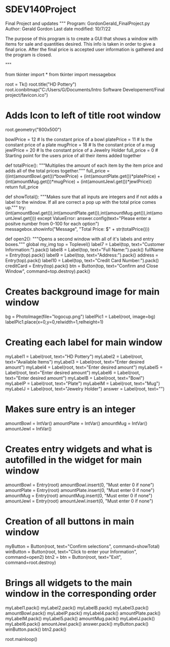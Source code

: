 # SDEV140Project
Final Project and updates 
"""
Program: GordonGerald_FinalProject.py
Author: Gerald Gordon
Last date modified: 10/7/22

The purpose of this program is to create a GUI that shows a window with items for sale and quantities desired.
This info is taken in order to give a final price. After the final price is accepted user information is gathered and
the program is closed.

"""

from tkinter import *
from tkinter import messagebox


root = Tk()
root.title("HD Pottery")
root.iconbitmap("C:/Users/G/Documents/Intro Software Developement/Final project/favicon.ico")
# Adds Icon to left of title root window
root.geometry("800x500")

bowlPrice = 12  # Is the constant price of a bowl
platePrice = 11  # Is the constant price of a plate
mugPrice = 18  # Is the constant price of a mug
jewlPrice = 20  # Is the constant price of a Jewelry Holder
full_price = 0  # Starting point for the users price of all their items added together

def totalPrice():
    """Multiplies the amount of each item by the item price and adds all of the total prices together."""
    full_price = ((int(amountBowl.get())*bowlPrice) + (int(amountPlate.get())*platePrice) + (int(amountMug.get())*mugPrice) + (int(amountJewl.get())*jewlPrice))
    return full_price

def showTotal():
    """Makes sure that all inputs are integers and if not adds a label to the window. If all are correct a pop up with the total price comes up."""
    try:
        (int(amountBowl.get()),int(amountPlate.get()),int(amountMug.get()),int(amountJewl.get()))
    except ValueError:
        answer.config(text="Please enter a positve number from 0-100 for each option")
    messagebox.showinfo("Message", "Total Price: $" + str(totalPrice()))

def open2():
    """Opens a second window with all of it's labels and entry boxes."""
    global my_img
    top = Toplevel()
    label7 = Label(top, text="Customer Information:").pack()
    label8 = Label(top, text="Full Name:").pack()
    fullName = Entry(top).pack()
    label9 = Label(top, text="Address:").pack()
    address = Entry(top).pack()
    label10 = Label(top, text="Credit Card Number:").pack()
    creditCard = Entry(top).pack()
    btn = Button(top, text="Confirm and Close Window", command=top.destroy).pack()

# Creates background image for main window
bg = PhotoImage(file="logocup.png")
labelPic1 = Label(root, image=bg)
labelPic1.place(x=0,y=0,relwidth=1,relheight=1)
# Creating each label for main window
myLabel1 = Label(root, text="HD Pottery")
myLabel2 = Label(root, text="Available Items")
myLabel3 = Label(root, text="Enter desired amount")
myLabel4 = Label(root, text="Enter desired amount")
myLabel5 = Label(root, text="Enter desired amount")
myLabel6 = Label(root, text="Enter desired amount")
myLabelB = Label(root, text="Bowl")
myLabelP = Label(root, text="Plate")
myLabelM = Label(root, text="Mug")
myLabelJ = Label(root, text="Jewelry Holder")
answer = Label(root, text="")
# Makes sure entry is an integer
amountBowl = IntVar()
amountPlate = IntVar()
amountMug = IntVar()
amountJewl = IntVar()
# Creates entry widgets and what is autofilled in the widget for main window
amountBowl = Entry(root)
amountBowl.insert(0, "Must enter 0 if none")
amountPlate = Entry(root)
amountPlate.insert(0, "Must enter 0 if none")
amountMug = Entry(root)
amountMug.insert(0, "Must enter 0 if none")
amountJewl = Entry(root)
amountJewl.insert(0, "Must enter 0 if none")
# Creation of all buttons in main window
myButton = Button(root, text="Confirm selections", command=showTotal)
winButton = Button(root, text="Click to enter your Information", command=open2)
btn2 = btn = Button(root, text="Exit", command=root.destroy)
# Brings all widgets to the main window in the corresponding order
myLabel1.pack()
myLabel2.pack()
myLabelB.pack()
myLabel3.pack()
amountBowl.pack()
myLabelP.pack()
myLabel4.pack()
amountPlate.pack()
myLabelM.pack()
myLabel5.pack()
amountMug.pack()
myLabelJ.pack()
myLabel6.pack()
amountJewl.pack()
answer.pack()
myButton.pack()
winButton.pack()
btn2.pack()

root.mainloop()
